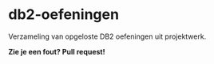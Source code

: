 # db2-oefeningen
Verzameling van opgeloste DB2 oefeningen uit projektwerk. 

**Zie je een fout? Pull request!**
